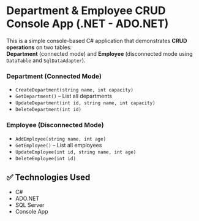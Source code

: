 # Department & Employee CRUD Console App (.NET - ADO.NET)

This is a simple console-based C# application that demonstrates **CRUD operations** on two tables:  
**Department** (connected mode) and **Employee** (disconnected mode using `DataTable` and `SqlDataAdapter`).


### Department (Connected Mode)
- `CreateDepartment(string name, int capacity)`
- `GetDepartment()` – List all departments
- `UpdateDepartment(int id, string name, int capacity)`
- `DeleteDepartment(int id)`

### Employee (Disconnected Mode)
- `AddEmployee(string name, int age)`
- `GetEmployee()` – List all employees
- `UpdateEmployee(int id, string name, int age)`
- `DeleteEmployee(int id)`


## ✅ Technologies Used

- C#
- ADO.NET
- SQL Server
- Console App
